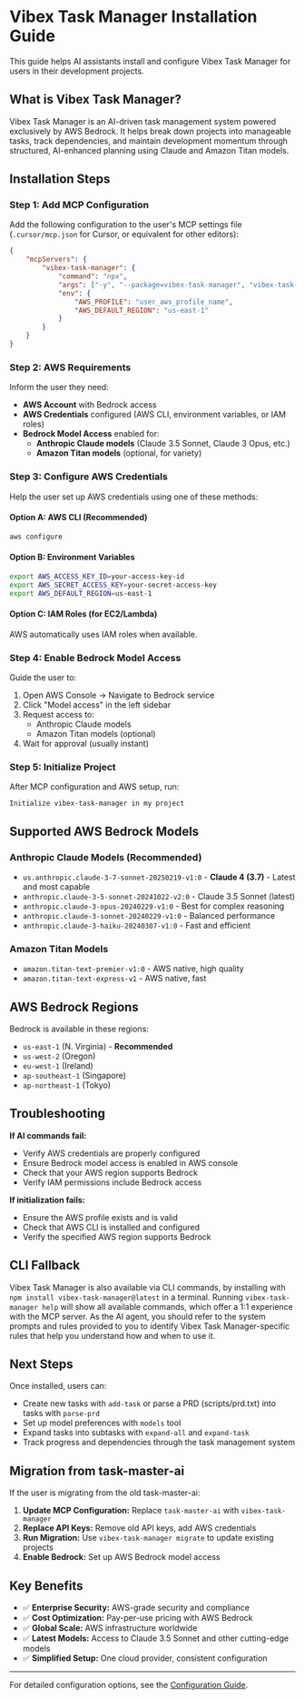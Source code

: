 # Vibex Task Manager Installation Guide

This guide helps AI assistants install and configure Vibex Task Manager for users in their development projects.

## What is Vibex Task Manager?

Vibex Task Manager is an AI-driven task management system powered exclusively by AWS Bedrock. It helps break down projects into manageable tasks, track dependencies, and maintain development momentum through structured, AI-enhanced planning using Claude and Amazon Titan models.

## Installation Steps

### Step 1: Add MCP Configuration

Add the following configuration to the user's MCP settings file (`.cursor/mcp.json` for Cursor, or equivalent for other editors):

```json
{
	"mcpServers": {
		"vibex-task-manager": {
			"command": "npx",
			"args": ["-y", "--package=vibex-task-manager", "vibex-task-manager"],
			"env": {
				"AWS_PROFILE": "user_aws_profile_name",
				"AWS_DEFAULT_REGION": "us-east-1"
			}
		}
	}
}
```

### Step 2: AWS Requirements

Inform the user they need:

- **AWS Account** with Bedrock access
- **AWS Credentials** configured (AWS CLI, environment variables, or IAM roles)
- **Bedrock Model Access** enabled for:
  - **Anthropic Claude models** (Claude 3.5 Sonnet, Claude 3 Opus, etc.)
  - **Amazon Titan models** (optional, for variety)

### Step 3: Configure AWS Credentials

Help the user set up AWS credentials using one of these methods:

#### Option A: AWS CLI (Recommended)
```bash
aws configure
```

#### Option B: Environment Variables
```bash
export AWS_ACCESS_KEY_ID=your-access-key-id
export AWS_SECRET_ACCESS_KEY=your-secret-access-key
export AWS_DEFAULT_REGION=us-east-1
```

#### Option C: IAM Roles (for EC2/Lambda)
AWS automatically uses IAM roles when available.

### Step 4: Enable Bedrock Model Access

Guide the user to:

1. Open AWS Console → Navigate to Bedrock service
2. Click "Model access" in the left sidebar
3. Request access to:
   - Anthropic Claude models
   - Amazon Titan models (optional)
4. Wait for approval (usually instant)

### Step 5: Initialize Project

After MCP configuration and AWS setup, run:

```
Initialize vibex-task-manager in my project
```

## Supported AWS Bedrock Models

### Anthropic Claude Models (Recommended)
- `us.anthropic.claude-3-7-sonnet-20250219-v1:0` - **Claude 4 (3.7)** - Latest and most capable
- `anthropic.claude-3-5-sonnet-20241022-v2:0` - Claude 3.5 Sonnet (latest)
- `anthropic.claude-3-opus-20240229-v1:0` - Best for complex reasoning
- `anthropic.claude-3-sonnet-20240229-v1:0` - Balanced performance
- `anthropic.claude-3-haiku-20240307-v1:0` - Fast and efficient

### Amazon Titan Models
- `amazon.titan-text-premier-v1:0` - AWS native, high quality
- `amazon.titan-text-express-v1` - AWS native, fast

## AWS Bedrock Regions

Bedrock is available in these regions:
- `us-east-1` (N. Virginia) - **Recommended**
- `us-west-2` (Oregon)
- `eu-west-1` (Ireland)
- `ap-southeast-1` (Singapore)
- `ap-northeast-1` (Tokyo)

## Troubleshooting

**If AI commands fail:**

- Verify AWS credentials are properly configured
- Ensure Bedrock model access is enabled in AWS console
- Check that your AWS region supports Bedrock
- Verify IAM permissions include Bedrock access

**If initialization fails:**

- Ensure the AWS profile exists and is valid
- Check that AWS CLI is installed and configured
- Verify the specified AWS region supports Bedrock

## CLI Fallback

Vibex Task Manager is also available via CLI commands, by installing with `npm install vibex-task-manager@latest` in a terminal. Running `vibex-task-manager help` will show all available commands, which offer a 1:1 experience with the MCP server. As the AI agent, you should refer to the system prompts and rules provided to you to identify Vibex Task Manager-specific rules that help you understand how and when to use it.

## Next Steps

Once installed, users can:

- Create new tasks with `add-task` or parse a PRD (scripts/prd.txt) into tasks with `parse-prd`
- Set up model preferences with `models` tool
- Expand tasks into subtasks with `expand-all` and `expand-task`
- Track progress and dependencies through the task management system

## Migration from task-master-ai

If the user is migrating from the old task-master-ai:

1. **Update MCP Configuration:** Replace `task-master-ai` with `vibex-task-manager`
2. **Replace API Keys:** Remove old API keys, add AWS credentials
3. **Run Migration:** Use `vibex-task-manager migrate` to update existing projects
4. **Enable Bedrock:** Set up AWS Bedrock model access

## Key Benefits

- ✅ **Enterprise Security:** AWS-grade security and compliance
- ✅ **Cost Optimization:** Pay-per-use pricing with AWS Bedrock
- ✅ **Global Scale:** AWS infrastructure worldwide
- ✅ **Latest Models:** Access to Claude 3.5 Sonnet and other cutting-edge models
- ✅ **Simplified Setup:** One cloud provider, consistent configuration

---

For detailed configuration options, see the [Configuration Guide](docs/configuration.md).